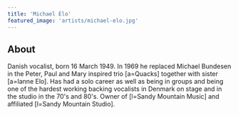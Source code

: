 ```yaml
---
title: 'Michael Elo'
featured_image: 'artists/michael-elo.jpg'
---
```


## About

Danish vocalist, born 16 March 1949. In 1969 he replaced Michael Bundesen in the Peter, Paul and Mary inspired trio [a=Quacks] together with sister [a=Ianne Elo]. Has had a solo career as well as being in groups and being one of the hardest working backing vocalists in Denmark on stage and in the studio in the 70's and 80's. Owner of [l=Sandy Mountain Music] and affiliated [l=Sandy Mountain Studio].
